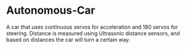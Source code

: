 # Autonomous-Car
A car that uses continuous servos for acceleration and 180 servos for steering. Distance is measured using Ultrasonic distance sensors, and based on distances the car will turn a certain way. 
